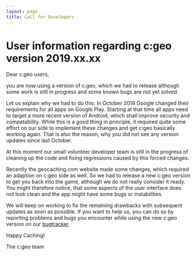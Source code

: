 ```yaml
---
layout: page
title: Call for Developers
---
```


# User information regarding c:geo version 2019.xx.xx

Dear c:geo users,

you are now using a version of c:geo, which we had to release although some work is still in progress and some known bugs are not yet solved.

Let us explain why we had to do this:
In October 2018 Google changed their requirements for all apps on Google Play. Starting at that time all apps need to target a more recent version of Android, which shall improve security and compatability. While this is a good thing in principle, it required quite some effort on our side to implement these changes and get c:geo basically working again. 
That is also the reason, why you did not see any version updates since last October.

At this moment our small volunteer developer team is still in the progress of cleaning up the code and fixing regressions caused by this forced changes.

Recently the geocaching.com website made some changes, which required an adaption on c:geo side as well. So we had to release a new c:geo version to get you back into the game, although we do not really consider it ready. You might therefore notice, that some aspects of the user interface does not look clean and the app might have some bugs or instabilities.

We will keep on working to fix the remaining drawbacks with subsequent updates as soon as possible.
If you want to help us, you can do so by reporting problems and bugs you encounter while using the new c:geo version on our [bugtracker](https://githubc.com/cgeo/cgeo/issues).

Happy Caching!

The c:geo team
